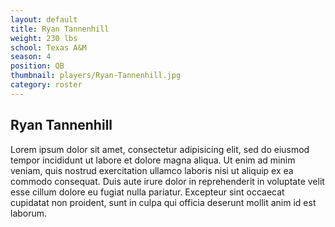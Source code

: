 ```yaml
---
layout: default
title: Ryan Tannenhill
weight: 230 lbs
school: Texas A&M
season: 4
position: QB
thumbnail: players/Ryan-Tannenhill.jpg
category: roster
---
```


Ryan Tannenhill
----------------

Lorem ipsum dolor sit amet, consectetur adipisicing elit, sed do eiusmod tempor incididunt ut labore et dolore magna aliqua. Ut enim ad minim veniam, quis nostrud exercitation ullamco laboris nisi ut aliquip ex ea commodo consequat. Duis aute irure dolor in reprehenderit in voluptate velit esse cillum dolore eu fugiat nulla pariatur. Excepteur sint occaecat cupidatat non proident, sunt in culpa qui officia deserunt mollit anim id est laborum.
